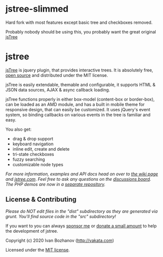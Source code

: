 # jstree-slimmed

Hard fork with most features except basic tree and checkboxes removed.

Probably nobody should be using this, you probably want the great original [jsTree](https://github.com/vakata/jstree)

# jstree

[jsTree](http://www.jstree.com/) is jquery plugin, that provides interactive trees. It is absolutely free, [open source](https://github.com/vakata/jstree) and distributed under the MIT license.

jsTree is easily extendable, themable and configurable, it supports HTML & JSON data sources, AJAX & async callback loading.

jsTree functions properly in either box-model (content-box or border-box), can be loaded as an AMD module, and has a built in mobile theme for responsive design, that can easily be customized. It uses jQuery's event system, so binding callbacks on various events in the tree is familiar and easy.

You also get:
 * drag & drop support
 * keyboard navigation
 * inline edit, create and delete
 * tri-state checkboxes
 * fuzzy searching
 * customizable node types

_For more information, examples and API docs head on over to [the wiki page](https://github.com/vakata/jstree/wiki) and [jstree.com](http://www.jstree.com)_.
_Feel free to ask any questions on the [discussions board](https://github.com/vakata/jstree/discussions)._
_The PHP demos are now in a [separate repository](https://github.com/vakata/jstree-php-demos)._

## License & Contributing

_Please do NOT edit files in the "dist" subdirectory as they are generated via grunt. You'll find source code in the "src" subdirectory!_

If you want to you can always [sponsor me](https://github.com/sponsors/vakata) or [donate a small amount][paypal] to help the development of jstree.

[paypal]: https://www.paypal.com/cgi-bin/webscr?cmd=_xclick&business=paypal@vakata.com&currency_code=USD&amount=&return=http://jstree.com/donation&item_name=Buy+me+a+coffee+for+jsTree

Copyright (c) 2020 Ivan Bozhanov (http://vakata.com)

Licensed under the [MIT license](http://www.opensource.org/licenses/mit-license.php).
